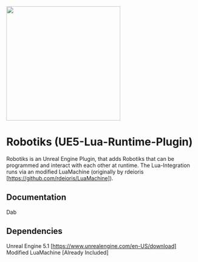 <img src="https://i.ibb.co/jzxFP6K/LR-Logo.jpg"  width="300" height="300">

# Robotiks (UE5-Lua-Runtime-Plugin)

Robotiks is an Unreal Engine Plugin, that adds Robotiks that can be programmed and interact with each other at runtime.
The Lua-Integration runs via an modified LuaMachine (originally by rdeioris [https://github.com/rdeioris/LuaMachine]).

## Documentation
Dab

## Dependencies
Unreal Engine 5.1 [https://www.unrealengine.com/en-US/download] \
Modified LuaMachine [Already Included]
